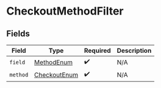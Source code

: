 # CheckoutMethodFilter


## Fields

| Field                                                   | Type                                                    | Required                                                | Description                                             |
| ------------------------------------------------------- | ------------------------------------------------------- | ------------------------------------------------------- | ------------------------------------------------------- |
| `field`                                                 | [MethodEnum](../../models/components/MethodEnum.md)     | :heavy_check_mark:                                      | N/A                                                     |
| `method`                                                | [CheckoutEnum](../../models/components/CheckoutEnum.md) | :heavy_check_mark:                                      | N/A                                                     |